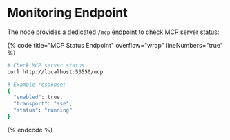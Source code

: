 # Monitoring Endpoint

The node provides a dedicated `/mcp` endpoint to check MCP server status:

{% code title="MCP Status Endpoint" overflow="wrap" lineNumbers="true" %}
```bash
# Check MCP server status
curl http://localhost:53550/mcp

# Example response:
{
  "enabled": true,
  "transport": "sse",
  "status": "running"
}
```
{% endcode %}
